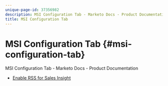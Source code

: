 ```yaml
---
unique-page-id: 37356982
description: MSI Configuration Tab - Marketo Docs - Product Documentation
title: MSI Configuration Tab
---
```


# MSI Configuration Tab {#msi-configuration-tab}

MSI Configuration Tab - Marketo Docs - Product Documentation

* [Enable RSS for Sales Insight](msi-configuration-tab/enable-rss-for-sales-insight.md)

